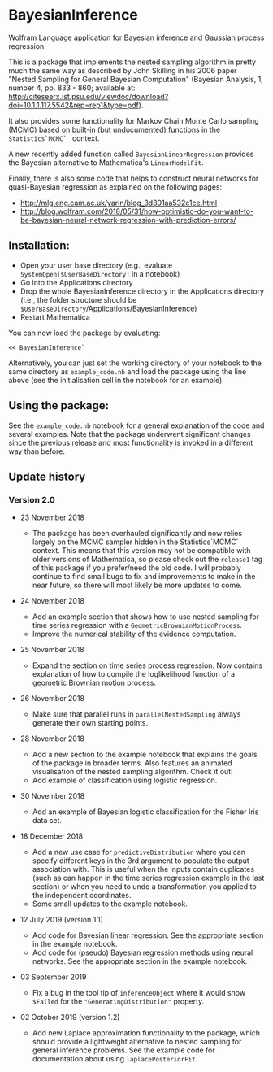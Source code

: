 # BayesianInference
Wolfram Language application for Bayesian inference and Gaussian process regression.

This is a package that implements the nested sampling algorithm in pretty much the same way as described by John Skilling in his 2006 paper "Nested Sampling for General Bayesian Computation" (Bayesian Analysis, 1, number 4, pp. 833 - 860; available at: http://citeseerx.ist.psu.edu/viewdoc/download?doi=10.1.1.117.5542&rep=rep1&type=pdf).

It also provides some functionality for Markov Chain Monte Carlo sampling (MCMC) based on built-in (but undocumented) functions in the ``Statistics`MCMC` `` context.

A new recently added function called `BayesianLinearRegression` provides the Bayesian alternative to Mathematica's `LinearModelFit`.

Finally, there is also some code that helps to construct neural networks for quasi-Bayesian regression as explained on the following pages:
* http://mlg.eng.cam.ac.uk/yarin/blog_3d801aa532c1ce.html
* http://blog.wolfram.com/2018/05/31/how-optimistic-do-you-want-to-be-bayesian-neural-network-regression-with-prediction-errors/


## Installation:
- Open your user base directory (e.g., evaluate `SystemOpen[$UserBaseDirectory]` in a notebook)
- Go into the Applications directory
- Drop the whole BayesianInference directory in the Applications directory (i.e., the folder structure should be `$UserBaseDirectory`/Applications/BayesianInference)
- Restart Mathematica

You can now load the package by evaluating:

    << BayesianInference`

Alternatively, you can just set the working directory of your notebook to the same directory as `example_code.nb` and load the package using the line above (see the initialisation cell in the notebook for an example).

## Using the package:

See the `example_code.nb` notebook for a general explanation of the code and several examples. Note that the package underwent significant changes since the previous release and most functionality is invoked in a different way than before.

## Update history

### Version 2.0
* 23 November 2018
    * The package has been overhauled significantly and now relies largely on the MCMC sampler hidden in the Statistics\`MCMC\` context. This means that this version may not be compatible with older versions of Mathematica, so please check out the `release1` tag of this package if you prefer/need the old code. I will probably continue to find small bugs to fix and improvements to make in the near future, so there will most likely be more updates to come.

* 24 November 2018
    * Add an example section that shows how to use nested sampling for time series regression with a `GeometricBrownianMotionProcess`.
    * Improve the numerical stability of the evidence computation.

* 25 November 2018
    * Expand the section on time series process regression. Now contains explanation of how to compile the loglikelihood function of a geometric Brownian motion process.

* 26 November 2018
    * Make sure that parallel runs in `parallelNestedSampling` always generate their own starting points.

* 28 November 2018
    * Add a new section to the example notebook that explains the goals of the package in broader terms. Also features an animated visualisation of the nested sampling algorithm. Check it out!
    * Add example of classification using logistic regression.

* 30 November 2018
    * Add an example of Bayesian logistic classification for the Fisher Iris data set.

* 18 December 2018
    * Add a new use case for `predictiveDistribution` where you can specify different keys in the 3rd argument to populate the output association with. This is useful when the inputs contain duplicates (such as can happen in the time series regression example in the last section) or when you need to undo a transformation you applied to the independent coordinates.
    * Some small updates to the example notebook.

* 12 July 2019 (version 1.1)
    * Add code for Bayesian linear regression. See the appropriate section in the example notebook.
    * Add code for (pseudo) Bayesian regression methods using neural networks. See the appropriate section in the example notebook.

* 03 September 2019
    * Fix a bug in the tool tip of `inferenceObject` where it would show `$Failed` for the `"GeneratingDistribution"` property.

* 02 October 2019 (version 1.2)
    * Add new Laplace approximation functionality to the package, which should provide a lightweight alternative to nested sampling for general inference problems. See the example code for documentation about using `laplacePosteriorFit`.
